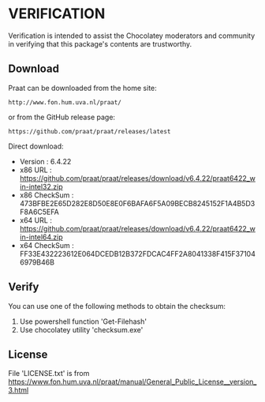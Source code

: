 # VERIFICATION
Verification is intended to assist the Chocolatey moderators and community in verifying that this package's contents are trustworthy.

## Download
Praat can be downloaded from the home site:  

    http://www.fon.hum.uva.nl/praat/
or from the GitHub release page:

    https://github.com/praat/praat/releases/latest

Direct download:   
- Version      : 6.4.22
- x86 URL      : https://github.com/praat/praat/releases/download/v6.4.22/praat6422_win-intel32.zip
- x86 CheckSum : 473BFBE2E65D282E8D50E8E0F6BAFA6F5A09BECB8245152F1A4B5D3F8A6C5EFA
- x64 URL      : https://github.com/praat/praat/releases/download/v6.4.22/praat6422_win-intel64.zip
- x64 CheckSum : FF33E432223612E064DCEDB12B372FDCAC4FF2A8041338F415F371046979B46B

## Verify
You can use one of the following methods to obtain the checksum:
1. Use powershell function 'Get-Filehash'
2. Use chocolatey utility 'checksum.exe'

## License
File 'LICENSE.txt' is from https://www.fon.hum.uva.nl/praat/manual/General_Public_License__version_3.html
